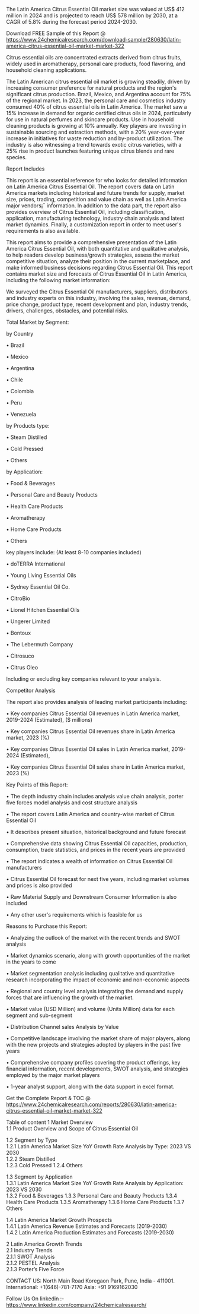 The Latin America Citrus Essential Oil market size was valued at US$ 412 million in 2024 and is projected to reach US$ 578 million by 2030, at a CAGR of 5.8% during the forecast period 2024-2030.

Download FREE Sample of this Report @ https://www.24chemicalresearch.com/download-sample/280630/latin-america-citrus-essential-oil-market-market-322

Citrus essential oils are concentrated extracts derived from citrus fruits, widely used in aromatherapy, personal care products, food flavoring, and household cleaning applications.

The Latin American citrus essential oil market is growing steadily, driven by increasing consumer preference for natural products and the region's significant citrus production. Brazil, Mexico, and Argentina account for 75% of the regional market. In 2023, the personal care and cosmetics industry consumed 40% of citrus essential oils in Latin America. The market saw a 15% increase in demand for organic certified citrus oils in 2024, particularly for use in natural perfumes and skincare products. Use in household cleaning products is growing at 10% annually. Key players are investing in sustainable sourcing and extraction methods, with a 20% year-over-year increase in initiatives for waste reduction and by-product utilization. The industry is also witnessing a trend towards exotic citrus varieties, with a 25% rise in product launches featuring unique citrus blends and rare species.

Report Includes

This report is an essential reference for who looks for detailed information on Latin America Citrus Essential Oil. The report covers data on Latin America markets including historical and future trends for supply, market size, prices, trading, competition and value chain as well as Latin America major vendors¡¯ information. In addition to the data part, the report also provides overview of Citrus Essential Oil, including classification, application, manufacturing technology, industry chain analysis and latest market dynamics. Finally, a customization report in order to meet user's requirements is also available.

This report aims to provide a comprehensive presentation of the Latin America Citrus Essential Oil, with both quantitative and qualitative analysis, to help readers develop business/growth strategies, assess the market competitive situation, analyze their position in the current marketplace, and make informed business decisions regarding Citrus Essential Oil. This report contains market size and forecasts of Citrus Essential Oil in Latin America, including the following market information:

We surveyed the Citrus Essential Oil manufacturers, suppliers, distributors and industry experts on this industry, involving the sales, revenue, demand, price change, product type, recent development and plan, industry trends, drivers, challenges, obstacles, and potential risks.

Total Market by Segment:

by Country

•    Brazil

•    Mexico

•    Argentina

•    Chile

•    Colombia

•    Peru

•    Venezuela

by Products type:

•    Steam Distilled

•    Cold Pressed

•    Others

by Application:

•    Food & Beverages

•    Personal Care and Beauty Products

•    Health Care Products

•    Aromatherapy

•    Home Care Products

•    Others

key players include: (At least 8-10 companies included)

•    doTERRA International

•    Young Living Essential Oils

•    Sydney Essential Oil Co.

•    CitroBio

•    Lionel Hitchen Essential Oils

•    Ungerer Limited

•    Bontoux

•    The Lebermuth Company

•    Citrosuco

•    Citrus Oleo

Including or excluding key companies relevant to your analysis.

Competitor Analysis

The report also provides analysis of leading market participants including:

•    Key companies Citrus Essential Oil revenues in Latin America market, 2019-2024 (Estimated), ($ millions)

•    Key companies Citrus Essential Oil revenues share in Latin America market, 2023 (%)

•    Key companies Citrus Essential Oil sales in Latin America market, 2019-2024 (Estimated),

•    Key companies Citrus Essential Oil sales share in Latin America market, 2023 (%)

Key Points of this Report:

•    The depth industry chain includes analysis value chain analysis, porter five forces model analysis and cost structure analysis

•    The report covers Latin America and country-wise market of Citrus Essential Oil

•    It describes present situation, historical background and future forecast

•    Comprehensive data showing Citrus Essential Oil capacities, production, consumption, trade statistics, and prices in the recent years are provided

•    The report indicates a wealth of information on Citrus Essential Oil manufacturers

•    Citrus Essential Oil forecast for next five years, including market volumes and prices is also provided

•    Raw Material Supply and Downstream Consumer Information is also included

•    Any other user's requirements which is feasible for us

Reasons to Purchase this Report:

•    Analyzing the outlook of the market with the recent trends and SWOT analysis

•    Market dynamics scenario, along with growth opportunities of the market in the years to come

•    Market segmentation analysis including qualitative and quantitative research incorporating the impact of economic and non-economic aspects

•    Regional and country level analysis integrating the demand and supply forces that are influencing the growth of the market.

•    Market value (USD Million) and volume (Units Million) data for each segment and sub-segment

•    Distribution Channel sales Analysis by Value

•    Competitive landscape involving the market share of major players, along with the new projects and strategies adopted by players in the past five years

•    Comprehensive company profiles covering the product offerings, key financial information, recent developments, SWOT analysis, and strategies employed by the major market players

•    1-year analyst support, along with the data support in excel format.

Get the Complete Report & TOC @ https://www.24chemicalresearch.com/reports/280630/latin-america-citrus-essential-oil-market-market-322

Table of content
1 Market Overview    
1.1 Product Overview and Scope of Citrus Essential Oil 

1.2 Segment by Type    
1.2.1 Latin America Market Size YoY Growth Rate Analysis by Type: 2023 VS 2030    
1.2.2 Steam Distilled    
1.2.3 Cold Pressed
1.2.4 Others

1.3 Segment by Application  
1.3.1 Latin America Market Size YoY Growth Rate Analysis by Application: 2023 VS 2030    
1.3.2    Food & Beverages
1.3.3    Personal Care and Beauty Products
1.3.4    Health Care Products
1.3.5    Aromatherapy
1.3.6    Home Care Products
1.3.7    Others

1.4 Latin America Market Growth Prospects    
1.4.1 Latin America Revenue Estimates and Forecasts (2019-2030)    
1.4.2 Latin America Production Estimates and Forecasts (2019-2030)  

2 Latin America Growth Trends    
2.1 Industry Trends    
2.1.1 SWOT Analysis    
2.1.2 PESTEL Analysis    
2.1.3 Porter’s Five Force

CONTACT US:
North Main Road Koregaon Park, Pune, India - 411001.
International: +1(646)-781-7170
Asia: +91 9169162030

Follow Us On linkedin :- https://www.linkedin.com/company/24chemicalresearch/
